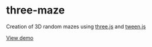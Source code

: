 three-maze
==========

Creation of 3D random mazes using [three.js](http://threejs.org/) and [tween.js](https://github.com/sole/tween.js/)

[View demo](http://johansatge.github.io/three-maze/)